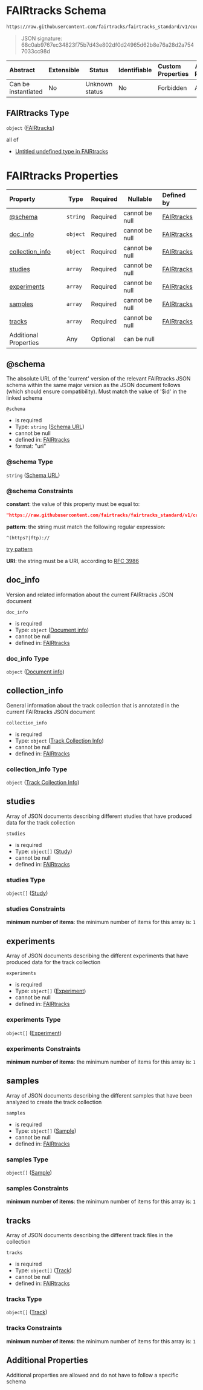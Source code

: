 # FAIRtracks Schema

```txt
https://raw.githubusercontent.com/fairtracks/fairtracks_standard/v1/current/json/schema/fairtracks.schema.json
```




> JSON signature: 68c0ab9767ec34823f75b7d43e802df0d24965d62b8e76a28d2a7547033cc98d
>

| Abstract            | Extensible | Status         | Identifiable | Custom Properties | Additional Properties | Access Restrictions | Defined In                                                                             |
| :------------------ | ---------- | -------------- | ------------ | :---------------- | --------------------- | ------------------- | -------------------------------------------------------------------------------------- |
| Can be instantiated | No         | Unknown status | No           | Forbidden         | Allowed               | none                | [fairtracks.schema.json](../json/schema/fairtracks.schema.json "open original schema") |

## FAIRtracks Type

`object` ([FAIRtracks](fairtracks.md))

all of

-   [Untitled undefined type in FAIRtracks](fairtracks-allof-0.md "check type definition")

# FAIRtracks Properties

| Property                            | Type     | Required | Nullable       | Defined by                                                                                                                                                                                                     |
| :---------------------------------- | -------- | -------- | -------------- | :------------------------------------------------------------------------------------------------------------------------------------------------------------------------------------------------------------- |
| [@schema](#@schema)                 | `string` | Required | cannot be null | [FAIRtracks](fairtracks-properties-schema-url.md "https://raw.githubusercontent.com/fairtracks/fairtracks_standard/v1/current/json/schema/fairtracks.schema.json#/properties/@schema")                    |
| [doc_info](#doc_info)               | `object` | Required | cannot be null | [FAIRtracks](fairtracks-properties-document-info.md "https://raw.githubusercontent.com/fairtracks/fairtracks_standard/v1/current/json/schema/fairtracks.schema.json#/properties/doc_info")                |
| [collection_info](#collection_info) | `object` | Required | cannot be null | [FAIRtracks](fairtracks-properties-track-collection-info.md "https://raw.githubusercontent.com/fairtracks/fairtracks_standard/v1/current/json/schema/fairtracks.schema.json#/properties/collection_info") |
| [studies](#studies)                 | `array`  | Required | cannot be null | [FAIRtracks](fairtracks-properties-studies.md "https://raw.githubusercontent.com/fairtracks/fairtracks_standard/v1/current/json/schema/fairtracks.schema.json#/properties/studies")                       |
| [experiments](#experiments)         | `array`  | Required | cannot be null | [FAIRtracks](fairtracks-properties-experiments.md "https://raw.githubusercontent.com/fairtracks/fairtracks_standard/v1/current/json/schema/fairtracks.schema.json#/properties/experiments")               |
| [samples](#samples)                 | `array`  | Required | cannot be null | [FAIRtracks](fairtracks-properties-samples.md "https://raw.githubusercontent.com/fairtracks/fairtracks_standard/v1/current/json/schema/fairtracks.schema.json#/properties/samples")                       |
| [tracks](#tracks)                   | `array`  | Required | cannot be null | [FAIRtracks](fairtracks-properties-tracks.md "https://raw.githubusercontent.com/fairtracks/fairtracks_standard/v1/current/json/schema/fairtracks.schema.json#/properties/tracks")                         |
| Additional Properties               | Any      | Optional | can be null    |                                                                                                                                                                                                                |

## @schema

The absolute URL of the 'current' version of the relevant FAIRtracks JSON schema within the same major version as the JSON document follows (which should ensure compatibility). Must match the value of '$id' in the linked schema


`@schema`

-   is required
-   Type: `string` ([Schema URL](fairtracks-properties-schema-url.md))
-   cannot be null
-   defined in: [FAIRtracks](fairtracks-properties-schema-url.md "https://raw.githubusercontent.com/fairtracks/fairtracks_standard/v1/current/json/schema/fairtracks.schema.json#/properties/@schema")
-   format: "uri"

### @schema Type

`string` ([Schema URL](fairtracks-properties-schema-url.md))

### @schema Constraints

**constant**: the value of this property must be equal to:

```json
"https://raw.githubusercontent.com/fairtracks/fairtracks_standard/v1/current/json/schema/fairtracks.schema.json"
```

**pattern**: the string must match the following regular expression: 

```regexp
^(https?|ftp)://
```

[try pattern](https://regexr.com/?expression=%5E(https%3F%7Cftp)%3A%2F%2F "try regular expression with regexr.com")

**URI**: the string must be a URI, according to [RFC 3986](https://tools.ietf.org/html/rfc4291 "check the specification")

## doc_info

Version and related information about the current FAIRtracks JSON document


`doc_info`

-   is required
-   Type: `object` ([Document info](fairtracks-properties-document-info.md))
-   cannot be null
-   defined in: [FAIRtracks](fairtracks-properties-document-info.md "https://raw.githubusercontent.com/fairtracks/fairtracks_standard/v1/current/json/schema/fairtracks.schema.json#/properties/doc_info")

### doc_info Type

`object` ([Document info](fairtracks-properties-document-info.md))

## collection_info

General information about the track collection that is annotated in the current FAIRtracks JSON document


`collection_info`

-   is required
-   Type: `object` ([Track Collection Info](fairtracks-properties-track-collection-info.md))
-   cannot be null
-   defined in: [FAIRtracks](fairtracks-properties-track-collection-info.md "https://raw.githubusercontent.com/fairtracks/fairtracks_standard/v1/current/json/schema/fairtracks.schema.json#/properties/collection_info")

### collection_info Type

`object` ([Track Collection Info](fairtracks-properties-track-collection-info.md))

## studies

Array of JSON documents describing different studies that have produced data for the track collection


`studies`

-   is required
-   Type: `object[]` ([Study](fairtracks-properties-studies-study.md))
-   cannot be null
-   defined in: [FAIRtracks](fairtracks-properties-studies.md "https://raw.githubusercontent.com/fairtracks/fairtracks_standard/v1/current/json/schema/fairtracks.schema.json#/properties/studies")

### studies Type

`object[]` ([Study](fairtracks-properties-studies-study.md))

### studies Constraints

**minimum number of items**: the minimum number of items for this array is: `1`

## experiments

Array of JSON documents describing the different experiments that have produced data for the track collection


`experiments`

-   is required
-   Type: `object[]` ([Experiment](fairtracks-properties-experiments-experiment.md))
-   cannot be null
-   defined in: [FAIRtracks](fairtracks-properties-experiments.md "https://raw.githubusercontent.com/fairtracks/fairtracks_standard/v1/current/json/schema/fairtracks.schema.json#/properties/experiments")

### experiments Type

`object[]` ([Experiment](fairtracks-properties-experiments-experiment.md))

### experiments Constraints

**minimum number of items**: the minimum number of items for this array is: `1`

## samples

Array of JSON documents describing the different samples that have been analyzed to create the track collection


`samples`

-   is required
-   Type: `object[]` ([Sample](fairtracks-properties-samples-sample.md))
-   cannot be null
-   defined in: [FAIRtracks](fairtracks-properties-samples.md "https://raw.githubusercontent.com/fairtracks/fairtracks_standard/v1/current/json/schema/fairtracks.schema.json#/properties/samples")

### samples Type

`object[]` ([Sample](fairtracks-properties-samples-sample.md))

### samples Constraints

**minimum number of items**: the minimum number of items for this array is: `1`

## tracks

Array of JSON documents describing the different track files in the collection


`tracks`

-   is required
-   Type: `object[]` ([Track](fairtracks-properties-tracks-track.md))
-   cannot be null
-   defined in: [FAIRtracks](fairtracks-properties-tracks.md "https://raw.githubusercontent.com/fairtracks/fairtracks_standard/v1/current/json/schema/fairtracks.schema.json#/properties/tracks")

### tracks Type

`object[]` ([Track](fairtracks-properties-tracks-track.md))

### tracks Constraints

**minimum number of items**: the minimum number of items for this array is: `1`

## Additional Properties

Additional properties are allowed and do not have to follow a specific schema
